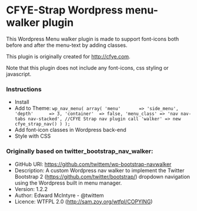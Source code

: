 CFYE-Strap Wordpress menu-walker plugin
=================

This Wordpress Menu walker plugin is made to support font-icons both before and after the menu-text by adding classes.

This plugin is originally created for http://cfye.com. 

Note that this plugin does not include any font-icons, css styling or javascript. 

### Instructions

* Install
* Add to Theme:
	`wp_nav_menu(
		array(
			'menu'       => 'side_menu',
			'depth'      => 3,
			'container'  => false,
			'menu_class' => 'nav nav-tabs nav-stacked',
			//CFYE Strap nav plugin call
			'walker' => new cfye_strap_nav()
   			)
		);`
* Add font-icon classes in Wordpress back-end
* Style with CSS 

### Originally based on twitter_bootstrap_nav_walker:

 * GitHub URI: https://github.com/twittem/wp-bootstrap-navwalker
 * Description: A custom Wordpress nav walker to implement the Twitter Bootstrap 2 (https://github.com/twitter/bootstrap/) dropdown navigation using the Wordpress built in menu manager.
 * Version: 1.2.2
 * Author: Edward McIntyre - @twittem
 * Licence: WTFPL 2.0 (http://sam.zoy.org/wtfpl/COPYING)

